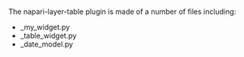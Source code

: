 The napari-layer-table plugin is made of a number of files including:

 - _my_widget.py
 - _table_widget.py
 - _date_model.py